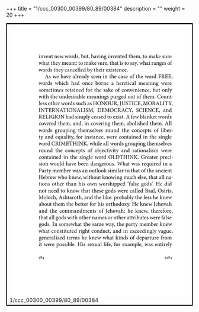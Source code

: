 +++
title = "1/ccc_00300_00399/80_89/00384"
description = ""
weight = 20
+++

<table style="border:2px solid black;max-width:800px;max-height:800px;" 
><tr><td>
<img class="center-fit-jpg"
src="/jpg_/out_jpg_1984__384.jpg">
1/ccc_00300_00399/80_89/00384
</img></td></tr></table>
